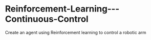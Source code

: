 # Reinforcement-Learning---Continuous-Control
Create an agent using Reinforcement learning to control a robotic arm
